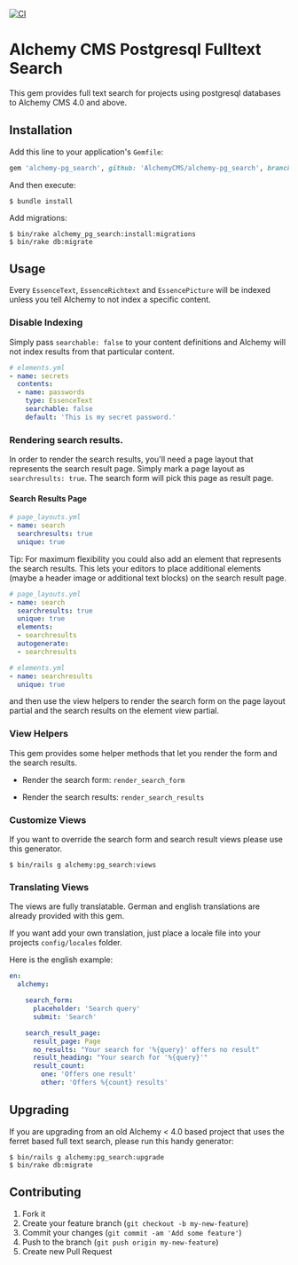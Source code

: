 [![CI](https://github.com/AlchemyCMS/alchemy-pg_search/actions/workflows/ci.yml/badge.svg)](https://github.com/AlchemyCMS/alchemy-pg_search/actions/workflows/ci.yml)

# Alchemy CMS Postgresql Fulltext Search

This gem provides full text search for projects using postgresql databases to Alchemy CMS 4.0 and above.

## Installation

Add this line to your application's `Gemfile`:

```ruby
gem 'alchemy-pg_search', github: 'AlchemyCMS/alchemy-pg_search', branch: 'main'
```

And then execute:

```shell
$ bundle install
```

Add migrations:

```shell
$ bin/rake alchemy_pg_search:install:migrations
$ bin/rake db:migrate
```

## Usage

Every `EssenceText`, `EssenceRichtext` and `EssencePicture` will be indexed unless you tell Alchemy to not index a specific content.

### Disable Indexing

Simply pass `searchable: false` to your content definitions and Alchemy will not index results from that particular content.

```yaml
# elements.yml
- name: secrets
  contents:
  - name: passwords
    type: EssenceText
    searchable: false
    default: 'This is my secret password.'
```

### Rendering search results.

In order to render the search results, you'll need a page layout that represents the search result page. Simply mark a page layout as `searchresults: true`. The search form will pick this page as result page.

#### Search Results Page

```yaml
# page_layouts.yml
- name: search
  searchresults: true
  unique: true
```

Tip: For maximum flexibility you could also add an element that represents the search results. This lets your editors to place additional elements (maybe a header image or additional text blocks) on the search result page.

```yaml
# page_layouts.yml
- name: search
  searchresults: true
  unique: true
  elements:
  - searchresults
  autogenerate:
  - searchresults

# elements.yml
- name: searchresults
  unique: true
```

and then use the view helpers to render the search form on the page layout partial and the search results on the element view partial.

### View Helpers

This gem provides some helper methods that let you render the form and the search results.

* Render the search form:
  `render_search_form`

* Render the search results:
  `render_search_results`

### Customize Views

If you want to override the search form and search result views please use this generator.

```shell
$ bin/rails g alchemy:pg_search:views
```

### Translating Views

The views are fully translatable. German and english translations are already provided with this gem.

If you want add your own translation, just place a locale file into your projects `config/locales` folder.

Here is the english example:

```yaml
en:
  alchemy:

    search_form:
      placeholder: 'Search query'
      submit: 'Search'

    search_result_page:
      result_page: Page
      no_results: "Your search for '%{query}' offers no result"
      result_heading: "Your search for '%{query}'"
      result_count:
        one: 'Offers one result'
        other: 'Offers %{count} results'
```

## Upgrading

If you are upgrading from an old Alchemy < 4.0 based project that uses the ferret based full text search, please run this handy generator:

```shell
$ bin/rails g alchemy:pg_search:upgrade
$ bin/rake db:migrate
```

## Contributing

1. Fork it
2. Create your feature branch (`git checkout -b my-new-feature`)
3. Commit your changes (`git commit -am 'Add some feature'`)
4. Push to the branch (`git push origin my-new-feature`)
5. Create new Pull Request
